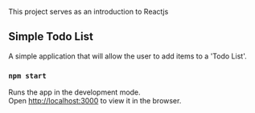 This project serves as an introduction to Reactjs

## Simple Todo List
A simple application that will allow the user to add items to a 'Todo List'.  

### `npm start`

Runs the app in the development mode.<br />
Open [http://localhost:3000](http://localhost:3000) to view it in the browser.

